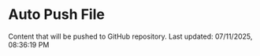 # Auto Push File

Content that will be pushed to GitHub repository.
Last updated: 07/11/2025, 08:36:19 PM